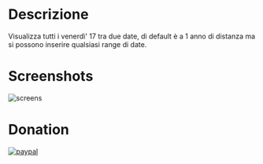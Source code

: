 # Descrizione 

Visualizza tutti i venerdì' 17 tra due date, di default è a 1 anno di distanza ma si possono inserire qualsiasi range di date.

# Screenshots

![screens](https://user-images.githubusercontent.com/583775/78041371-e264a700-7370-11ea-9025-50bbe172dadd.JPG)

# Donation

[![paypal](https://www.paypalobjects.com/en_US/IT/i/btn/btn_donateCC_LG.gif)](https://www.paypal.com/cgi-bin/webscr?cmd=_donations&business=VRR5MDB7JQZFE&currency_code=EUR&source=url)
